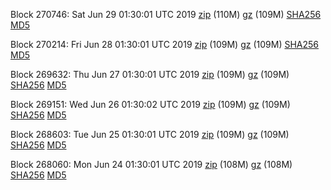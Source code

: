 Block 270746: Sat Jun 29 01:30:01 UTC 2019 [zip](https://files.01coin.io/mainnet/2019-06-29/bootstrap.dat.zip) (110M) [gz](https://files.01coin.io/mainnet/2019-06-29/bootstrap.dat.tar.gz) (109M) [SHA256](https://files.01coin.io/mainnet/2019-06-29/sha256.txt) [MD5](https://files.01coin.io/mainnet/2019-06-29/md5.txt)

Block 270214: Fri Jun 28 01:30:01 UTC 2019 [zip](https://files.01coin.io/mainnet/2019-06-28/bootstrap.dat.zip) (109M) [gz](https://files.01coin.io/mainnet/2019-06-28/bootstrap.dat.tar.gz) (109M) [SHA256](https://files.01coin.io/mainnet/2019-06-28/sha256.txt) [MD5](https://files.01coin.io/mainnet/2019-06-28/md5.txt)

Block 269632: Thu Jun 27 01:30:01 UTC 2019 [zip](https://files.01coin.io/mainnet/2019-06-27/bootstrap.dat.zip) (109M) [gz](https://files.01coin.io/mainnet/2019-06-27/bootstrap.dat.tar.gz) (109M) [SHA256](https://files.01coin.io/mainnet/2019-06-27/sha256.txt) [MD5](https://files.01coin.io/mainnet/2019-06-27/md5.txt)

Block 269151: Wed Jun 26 01:30:02 UTC 2019 [zip](https://files.01coin.io/mainnet/2019-06-26/bootstrap.dat.zip) (109M) [gz](https://files.01coin.io/mainnet/2019-06-26/bootstrap.dat.tar.gz) (109M) [SHA256](https://files.01coin.io/mainnet/2019-06-26/sha256.txt) [MD5](https://files.01coin.io/mainnet/2019-06-26/md5.txt)

Block 268603: Tue Jun 25 01:30:01 UTC 2019 [zip](https://files.01coin.io/mainnet/2019-06-25/bootstrap.dat.zip) (109M) [gz](https://files.01coin.io/mainnet/2019-06-25/bootstrap.dat.tar.gz) (109M) [SHA256](https://files.01coin.io/mainnet/2019-06-25/sha256.txt) [MD5](https://files.01coin.io/mainnet/2019-06-25/md5.txt)

Block 268060: Mon Jun 24 01:30:01 UTC 2019 [zip](https://files.01coin.io/mainnet/2019-06-24/bootstrap.dat.zip) (108M) [gz](https://files.01coin.io/mainnet/2019-06-24/bootstrap.dat.tar.gz) (108M) [SHA256](https://files.01coin.io/mainnet/2019-06-24/sha256.txt) [MD5](https://files.01coin.io/mainnet/2019-06-24/md5.txt)
